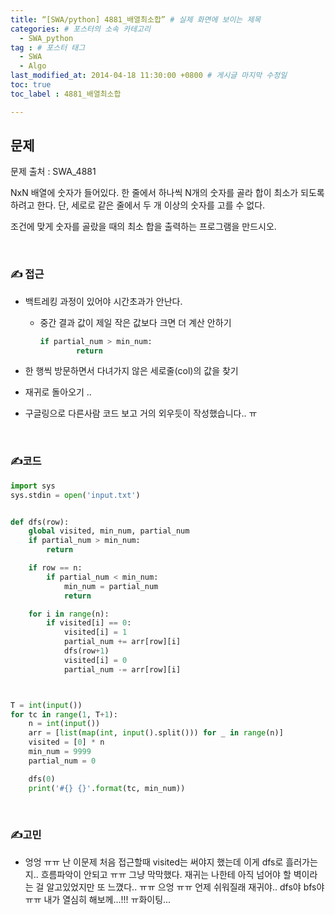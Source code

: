 ```yaml
---
title: “[SWA/python] 4881_배열최소합” # 실제 화면에 보이는 제목
categories: # 포스터의 소속 카테고리
  - SWA_python
tag : # 포스터 태그
  - SWA
  - Algo
last_modified_at: 2014-04-18 11:30:00 +0800 # 게시글 마지막 수정일
toc: true
toc_label : 4881_배열최소합

---
```


## 문제 

문제 출처 : SWA_4881

[문제링크]: https://swexpertacademy.com/main/learn/course/lectureProblemViewer.do



NxN 배열에 숫자가 들어있다. 한 줄에서 하나씩 N개의 숫자를 골라 합이 최소가 되도록 하려고 한다. 단, 세로로 같은 줄에서 두 개 이상의 숫자를 고를 수 없다.

조건에 맞게 숫자를 골랐을 때의 최소 합을 출력하는 프로그램을 만드시오.

<br>



### ✍ 접근

- 백트레킹 과정이 있어야 시간초과가 안난다.

  - 중간 결과 값이 제일 작은 값보다 크면 더 계산 안하기

    ```python
    if partial_num > min_num:
            return
    ```

    

- 한 행씩 방문하면서 다녀가지 않은 세로줄(col)의 값을 찾기

- 재귀로 돌아오기 ..

- 구글링으로 다른사람 코드 보고 거의 외우듯이 작성했습니다.. ㅠ 

  

<br>



### ✍코드 

```python
import sys
sys.stdin = open('input.txt')


def dfs(row):
    global visited, min_num, partial_num
    if partial_num > min_num:
        return

    if row == n:
        if partial_num < min_num:
            min_num = partial_num
            return

    for i in range(n):
        if visited[i] == 0:
            visited[i] = 1
            partial_num += arr[row][i]
            dfs(row+1)
            visited[i] = 0
            partial_num -= arr[row][i]



T = int(input())
for tc in range(1, T+1):
    n = int(input())
    arr = [list(map(int, input().split())) for _ in range(n)]
    visited = [0] * n
    min_num = 9999
    partial_num = 0

    dfs(0)
    print('#{} {}'.format(tc, min_num))
```

<br>



### ✍고민

- 엉엉 ㅠㅠ 난 이문제 처음 접근할때 visited는 써야지 했는데 이게 dfs로 흘러가는지.. 흐름파악이 안되고 ㅠㅠ 그냥 막막했다. 재귀는 나한테 아직 넘어야 할 벽이라는 걸 알고있었지만 또 느꼈다.. ㅠㅠ 으엉 ㅠㅠ 언제 쉬워질래 재귀야.. dfs야 bfs야 ㅠㅠ 내가 열심히 해보께...!!! ㅠ화이팅...
